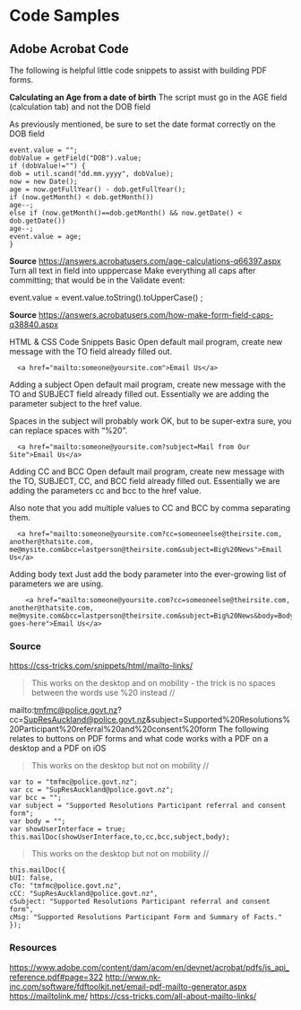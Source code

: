 # Code Samples
## Adobe Acrobat Code
The following is helpful little code snippets to assist with building PDF forms.

**Calculating an Age from a date of birth**
The script must go in the AGE field (calculation tab) and not the DOB field

As previously mentioned, be sure to set the date format correctly on the DOB field

```
event.value = "";
dobValue = getField("DOB").value;
if (dobValue!="") {
dob = util.scand("dd.mm.yyyy", dobValue);
now = new Date();
age = now.getFullYear() - dob.getFullYear();
if (now.getMonth() < dob.getMonth())
age--;
else if (now.getMonth()==dob.getMonth() && now.getDate() < dob.getDate())
age--;
event.value = age;
}
```
**Source**
https://answers.acrobatusers.com/age-calculations-q66397.aspx
Turn all text in field into upppercase
Make everything all caps after committing; that would be in the Validate event:


event.value = event.value.toString().toUpperCase() ;
      
**Source**
https://answers.acrobatusers.com/how-make-form-field-caps-q38840.aspx

HTML & CSS Code Snippets
Basic
Open default mail program, create new message with the TO field already filled out.


      <a href="mailto:someone@yoursite.com">Email Us</a>
      
Adding a subject
Open default mail program, create new message with the TO and SUBJECT field already filled out. Essentially we are adding the parameter subject to the href value.

Spaces in the subject will probably work OK, but to be super-extra sure, you can replace spaces with “%20”.


      <a href="mailto:someone@yoursite.com?subject=Mail from Our Site">Email Us</a>
      
Adding CC and BCC
Open default mail program, create new message with the TO, SUBJECT, CC, and BCC field already filled out. Essentially we are adding the parameters cc and bcc to the href value.

Also note that you add multiple values to CC and BCC by comma separating them.


      <a href="mailto:someone@yoursite.com?cc=someoneelse@theirsite.com, another@thatsite.com, me@mysite.com&bcc=lastperson@theirsite.com&subject=Big%20News">Email Us</a>
      
Adding body text
Just add the body parameter into the ever-growing list of parameters we are using.


        <a href="mailto:someone@yoursite.com?cc=someoneelse@theirsite.com, another@thatsite.com, me@mysite.com&bcc=lastperson@theirsite.com&subject=Big%20News&body=Body-goes-here">Email Us</a>
          
### Source
https://css-tricks.com/snippets/html/mailto-links/

> This works on the desktop and on mobility - the trick is no spaces between the words use %20 instead //

 mailto:tmfmc@police.govt.nz?cc=SupResAuckland@police.govt.nz&subject=Supported%20Resolutions%20Participant%20referral%20and%20consent%20form
The following relates to buttons on PDF forms and what code works with a PDF on a desktop and a PDF on iOS

> This works on the desktop but not on mobility //

```
var to = "tmfmc@police.govt.nz";  
var cc = "SupResAuckland@police.govt.nz";  
var bcc = "";  
var subject = "Supported Resolutions Participant referral and consent form";  
var body = "";  
var showUserInterface = true;  
this.mailDoc(showUserInterface,to,cc,bcc,subject,body);  
```
      
> This works on the desktop but not on mobility //

```
this.mailDoc({
bUI: false,
cTo: "tmfmc@police.govt.nz",
cCC: "SupResAuckland@police.govt.nz",
cSubject: "Supported Resolutions Participant referral and consent form",
cMsg: "Supported Resolutions Participant Form and Summary of Facts."
});
```
      
### Resources
https://www.adobe.com/content/dam/acom/en/devnet/acrobat/pdfs/js_api_reference.pdf#page=322
http://www.nk-inc.com/software/fdftoolkit.net/email-pdf-mailto-generator.aspx
https://mailtolink.me/
https://css-tricks.com/all-about-mailto-links/
